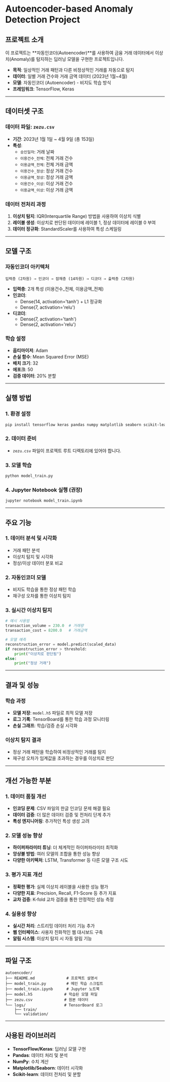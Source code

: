 # Autoencoder-based Anomaly Detection Project

## 프로젝트 소개

이 프로젝트는 **자동인코더(Autoencoder)**를 사용하여 금융 거래 데이터에서 이상치(Anomaly)를 탐지하는 딥러닝 모델을 구현한 프로젝트입니다. 

- **목적**: 일상적인 거래 패턴과 다른 비정상적인 거래를 자동으로 탐지
- **데이터**: 일별 거래 건수와 거래 금액 데이터 (2023년 1월~4월)
- **모델**: 자동인코더 (Autoencoder) - 비지도 학습 방식
- **프레임워크**: TensorFlow, Keras

---

## 데이터셋 구조

### 데이터 파일: `zezu.csv`
- **기간**: 2023년 1월 1일 ~ 4월 9일 (총 153일)
- **특성**:
  - `승인일자`: 거래 날짜
  - `이용건수_전체`: 전체 거래 건수
  - `이용금액_전체`: 전체 거래 금액
  - `이용건수_정상`: 정상 거래 건수
  - `이용금액_정상`: 정상 거래 금액
  - `이용건수_이상`: 이상 거래 건수
  - `이용금액_이상`: 이상 거래 금액

### 데이터 전처리 과정
1. **이상치 탐지**: IQR(Interquartile Range) 방법을 사용하여 이상치 식별
2. **레이블 생성**: 이상치로 판단된 데이터에 레이블 1, 정상 데이터에 레이블 0 부여
3. **데이터 정규화**: StandardScaler를 사용하여 특성 스케일링

---

## 모델 구조

### 자동인코더 아키텍처
```
입력층 (2차원) → 인코더 → 잠재층 (14차원) → 디코더 → 출력층 (2차원)
```

- **입력층**: 2개 특성 (이용건수_전체, 이용금액_전체)
- **인코더**: 
  - Dense(14, activation='tanh') + L1 정규화
  - Dense(7, activation='relu')
- **디코더**:
  - Dense(7, activation='tanh')
  - Dense(2, activation='relu')

### 학습 설정
- **옵티마이저**: Adam
- **손실 함수**: Mean Squared Error (MSE)
- **배치 크기**: 32
- **에포크**: 50
- **검증 데이터**: 20% 분할

---

## 실행 방법

### 1. 환경 설정
```bash
pip install tensorflow keras pandas numpy matplotlib seaborn scikit-learn
```

### 2. 데이터 준비
- `zezu.csv` 파일이 프로젝트 루트 디렉토리에 있어야 합니다.

### 3. 모델 학습
```bash
python model_train.py
```

### 4. Jupyter Notebook 실행 (권장)
```bash
jupyter notebook model_train.ipynb
```

---

## 주요 기능

### 1. 데이터 분석 및 시각화
- 거래 패턴 분석
- 이상치 탐지 및 시각화
- 정상/이상 데이터 분포 비교

### 2. 자동인코더 모델
- 비지도 학습을 통한 정상 패턴 학습
- 재구성 오차를 통한 이상치 탐지

### 3. 실시간 이상치 탐지
```python
# 예시 사용법
transaction_volume = 230.0  # 거래량
transaction_cost = 8200.0   # 거래금액

# 모델 예측
reconstruction_error = model.predict(scaled_data)
if reconstruction_error > threshold:
    print("이상치로 판단됨")
else:
    print("정상 거래")
```

---

## 결과 및 성능

### 학습 과정
- **모델 저장**: `model.h5` 파일로 최적 모델 저장
- **로그 기록**: TensorBoard를 통한 학습 과정 모니터링
- **손실 그래프**: 학습/검증 손실 시각화

### 이상치 탐지 결과
- 정상 거래 패턴을 학습하여 비정상적인 거래를 탐지
- 재구성 오차가 임계값을 초과하는 경우를 이상치로 판단

---

## 개선 가능한 부분

### 1. 데이터 품질 개선
- **인코딩 문제**: CSV 파일의 한글 인코딩 문제 해결 필요
- **데이터 검증**: 더 많은 데이터 검증 및 전처리 단계 추가
- **특성 엔지니어링**: 추가적인 특성 생성 고려

### 2. 모델 성능 향상
- **하이퍼파라미터 튜닝**: 더 체계적인 하이퍼파라미터 최적화
- **앙상블 방법**: 여러 모델의 조합을 통한 성능 향상
- **다양한 아키텍처**: LSTM, Transformer 등 다른 모델 구조 시도

### 3. 평가 지표 개선
- **정확한 평가**: 실제 이상치 레이블을 사용한 성능 평가
- **다양한 지표**: Precision, Recall, F1-Score 등 추가 지표
- **교차 검증**: K-fold 교차 검증을 통한 안정적인 성능 측정

### 4. 실용성 향상
- **실시간 처리**: 스트리밍 데이터 처리 기능 추가
- **웹 인터페이스**: 사용자 친화적인 웹 대시보드 구축
- **알림 시스템**: 이상치 탐지 시 자동 알림 기능

---

## 파일 구조

```
autoencoder/
├── README.md              # 프로젝트 설명서
├── model_train.py         # 메인 학습 스크립트
├── model_train.ipynb      # Jupyter 노트북
├── model.h5              # 학습된 모델 파일
├── zezu.csv              # 원본 데이터
└── logs/                 # TensorBoard 로그
    ├── train/
    └── validation/
```

---

## 사용된 라이브러리

- **TensorFlow/Keras**: 딥러닝 모델 구현
- **Pandas**: 데이터 처리 및 분석
- **NumPy**: 수치 계산
- **Matplotlib/Seaborn**: 데이터 시각화
- **Scikit-learn**: 데이터 전처리 및 분할